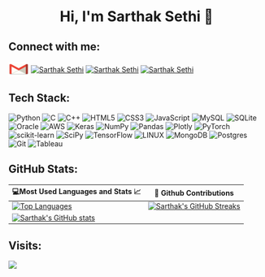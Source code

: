 <h1 align="center">Hi, I'm Sarthak Sethi 👋 
  
  
## Connect with me:
<p align="left">
 <a href="mailto:sarthaksethi12@gmail.com" target="blank"
    ><img
      align="center"
      src="https://github.com/shahbajjamil/Social-Meadia-Icons/blob/master/Icons-logos/gmail.png"
      alt="Sarthak Sethi"
      height="30"
      width="40"
  /></a>
  <a href="https://twitter.com/sarthaksethi94" target="blank"
    ><img
      align="center"
      src="https://raw.githubusercontent.com/rahuldkjain/github-profile-readme-generator/master/src/images/icons/Social/twitter.svg"
      alt="Sarthak Sethi"
      height="30"
      width="40"
  /></a>
  <a href="https://www.linkedin.com/in/sarthaksethi12/" target="blank"
    ><img
      align="center"
      src="https://raw.githubusercontent.com/rahuldkjain/github-profile-readme-generator/master/src/images/icons/Social/linked-in-alt.svg"
      alt="Sarthak Sethi"
      height="30"
      width="40"
  /></a>
  <a href="https://instagram.com/sarthak_sethi12" target="blank"
    ><img
      align="center"
      src="https://raw.githubusercontent.com/rahuldkjain/github-profile-readme-generator/master/src/images/icons/Social/instagram.svg"
      alt="Sarthak Sethi"
      height="30"
      width="40"
  /></a>
</p>


## Tech Stack:
![Python](https://img.shields.io/badge/python-3670A0?style=for-the-badge&logo=python&logoColor=ffdd54) 
![C](https://img.shields.io/badge/c-%2300599C.svg?style=for-the-badge&logo=c&logoColor=white) 
![C++](https://img.shields.io/badge/c++-%2300599C.svg?style=for-the-badge&logo=c%2B%2B&logoColor=white) 
![HTML5](https://img.shields.io/badge/html5-%23E34F26.svg?style=for-the-badge&logo=html5&logoColor=white)
![CSS3](https://img.shields.io/badge/css3-%231572B6.svg?style=for-the-badge&logo=css3&logoColor=white)
![JavaScript](https://img.shields.io/badge/javascript-%23323330.svg?style=for-the-badge&logo=javascript&logoColor=%23F7DF1E)
![MySQL](https://img.shields.io/badge/mysql-%2300f.svg?style=for-the-badge&logo=mysql&logoColor=white) 
![SQLite](https://img.shields.io/badge/sqlite-%2307405e.svg?style=for-the-badge&logo=sqlite&logoColor=white) 
![Oracle](https://img.shields.io/badge/Oracle-F80000?style=for-the-badge&logo=oracle&logoColor=white) 
![AWS](https://img.shields.io/badge/AWS-%23FF9900.svg?style=for-the-badge&logo=amazon-aws&logoColor=white) 
![Keras](https://img.shields.io/badge/Keras-%23D00000.svg?style=for-the-badge&logo=Keras&logoColor=white) 
![NumPy](https://img.shields.io/badge/numpy-%23013243.svg?style=for-the-badge&logo=numpy&logoColor=white) 
![Pandas](https://img.shields.io/badge/pandas-%23150458.svg?style=for-the-badge&logo=pandas&logoColor=white) 
![Plotly](https://img.shields.io/badge/Plotly-%233F4F75.svg?style=for-the-badge&logo=plotly&logoColor=white) 
![PyTorch](https://img.shields.io/badge/PyTorch-%23EE4C2C.svg?style=for-the-badge&logo=PyTorch&logoColor=white) 
![scikit-learn](https://img.shields.io/badge/scikit--learn-%23F7931E.svg?style=for-the-badge&logo=scikit-learn&logoColor=white)
![SciPy](https://img.shields.io/badge/SciPy-%230C55A5.svg?style=for-the-badge&logo=scipy&logoColor=%white) 
![TensorFlow](https://img.shields.io/badge/TensorFlow-%23FF6F00.svg?style=for-the-badge&logo=TensorFlow&logoColor=white) 
![LINUX](https://img.shields.io/badge/Linux-FCC624?style=for-the-badge&logo=linux&logoColor=black) 
![MongoDB](https://img.shields.io/badge/MongoDB-%234ea94b.svg?style=for-the-badge&logo=mongodb&logoColor=white) 
![Postgres](https://img.shields.io/badge/postgres-%23316192.svg?style=for-the-badge&logo=postgresql&logoColor=white)
![Git](https://img.shields.io/badge/git-%23F05033.svg?style=for-the-badge&logo=git&logoColor=white)
![Tableau](https://img.shields.io/badge/Tableau-E97627?style=for-the-badge&logo=Tableau&logoColor=white)


## GitHub Stats:
|💻Most Used Languages and Stats 📈|🎯 Github Contributions |
|-----------------------------------|----------------------------------|
[![Top Languages](https://github-readme-stats.vercel.app/api/top-langs/?username=sarthaksethi12&show_icons=true&theme=react&layout=compact&hide_title=true)](https://github.com/sarthaksethi12)|[![Sarthak's GitHub Streaks](https://github-readme-streak-stats.herokuapp.com/?user=sarthaksethi12&theme=react&hide_border=true)](https://github.com/sarthaksethi12)
|[![Sarthak's GitHub stats](https://github-readme-stats.vercel.app/api?username=sarthaksethi12&theme=react&hide_border=false&include_all_commits=true&count_private=true)](https://github.com/sarthaksethi12)

## Visits:
  <img src="https://profile-counter.glitch.me/sarthaksethi12/count.svg" />
